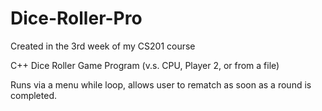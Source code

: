 # Dice-Roller-Pro
Created in the 3rd week of my CS201 course

C++ Dice Roller Game Program (v.s. CPU, Player 2, or from a file)

Runs via a menu while loop, allows user to rematch as soon as a round is completed.
